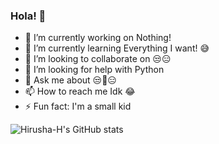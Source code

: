 ### Hola! 👋

- 🔭 I’m currently working on Nothing!
- 🌱 I’m currently learning Everything I want! 😅
- 👯 I’m looking to collaborate on 😒😑
- 🤔 I’m looking for help with Python
- 💬 Ask me about 😒🤖😑
- 📫 How to reach me Idk 😂
- ⚡ Fun fact: I'm a small kid

![Hirusha-H's GitHub stats](https://github-readme-stats.vercel.app/api?username=Hirusha-H&show_icons=true&theme=tokyonight)
